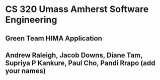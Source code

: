 # CS 320 Umass Amherst Software Engineering
## Green Team HIMA Application
## Andrew Raleigh, Jacob Downs, Diane Tam, Supriya P Kankure, Paul Cho, Pandi Rrapo (add your names)
